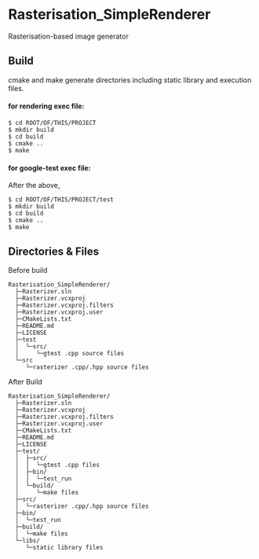 # Rasterisation_SimpleRenderer
Rasterisation-based image generator      


## Build

cmake and make generate directories including static library and execution files.

#### for rendering exec file:

```
$ cd ROOT/OF/THIS/PROJECT
$ mkdir build
$ cd build
$ cmake ..
$ make
```

#### for google-test exec file:

After the above,

```
$ cd ROOT/OF/THIS/PROJECT/test
$ mkdir build
$ cd build
$ cmake ..
$ make
```

   


## Directories & Files

Before build

```
Rasterisation_SimpleRenderer/
  ├─Rasterizer.sln
  ├─Rasterizer.vcxproj
  ├─Rasterizer.vcxproj.filters
  ├─Rasterizer.vcxproj.user
  ├─CMakeLists.txt
  ├─README.md
  ├─LICENSE
  ├─test 
  │  └─src/
  │     └─gtest .cpp source files
  └─src
     └─rasterizer .cpp/.hpp source files
```

After Build

```
Rasterisation_SimpleRenderer/
  ├─Rasterizer.sln
  ├─Rasterizer.vcxproj
  ├─Rasterizer.vcxproj.filters
  ├─Rasterizer.vcxproj.user
  ├─CMakeLists.txt
  ├─README.md
  ├─LICENSE
  ├─test/ 
  │  ├─src/
  │  │  └─gtest .cpp files
  │  ├─bin/
  │  │  └─test_run
  │  └─build/
  │     └─make files
  ├─src/
  │  └─rasterizer .cpp/.hpp source files
  ├─bin/
  │  └─test_run
  ├─build/
  │  └─make files
  └─libs/
     └─static library files
```

